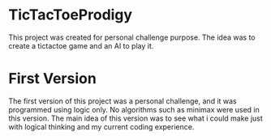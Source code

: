 # TicTacToeProdigy
This project was created for personal challenge purpose. The idea was to create a tictactoe game and an AI to play it.

# First Version
The first version of this project was a personal challenge, and it was programmed using logic only. No algorithms such as minimax were used in this version. The main idea of this version was to see what i could make just with logical thinking and my current coding experience.

